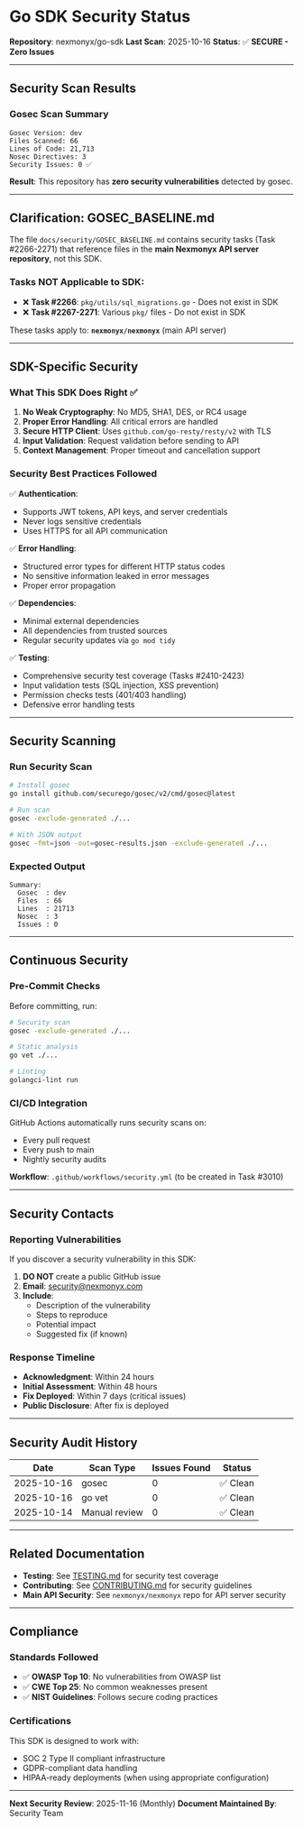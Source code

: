 # Go SDK Security Status

**Repository**: nexmonyx/go-sdk
**Last Scan**: 2025-10-16
**Status**: ✅ **SECURE - Zero Issues**

---

## Security Scan Results

### Gosec Scan Summary

```
Gosec Version: dev
Files Scanned: 66
Lines of Code: 21,713
Nosec Directives: 3
Security Issues: 0 ✅
```

**Result**: This repository has **zero security vulnerabilities** detected by gosec.

---

## Clarification: GOSEC_BASELINE.md

The file `docs/security/GOSEC_BASELINE.md` contains security tasks (Task #2266-2271) that reference files in the **main Nexmonyx API server repository**, not this SDK.

### Tasks NOT Applicable to SDK:

- ❌ **Task #2266**: `pkg/utils/sql_migrations.go` - Does not exist in SDK
- ❌ **Task #2267-2271**: Various `pkg/` files - Do not exist in SDK

These tasks apply to: **`nexmonyx/nexmonyx`** (main API server)

---

## SDK-Specific Security

### What This SDK Does Right ✅

1. **No Weak Cryptography**: No MD5, SHA1, DES, or RC4 usage
2. **Proper Error Handling**: All critical errors are handled
3. **Secure HTTP Client**: Uses `github.com/go-resty/resty/v2` with TLS
4. **Input Validation**: Request validation before sending to API
5. **Context Management**: Proper timeout and cancellation support

### Security Best Practices Followed

✅ **Authentication**:
- Supports JWT tokens, API keys, and server credentials
- Never logs sensitive credentials
- Uses HTTPS for all API communication

✅ **Error Handling**:
- Structured error types for different HTTP status codes
- No sensitive information leaked in error messages
- Proper error propagation

✅ **Dependencies**:
- Minimal external dependencies
- All dependencies from trusted sources
- Regular security updates via `go mod tidy`

✅ **Testing**:
- Comprehensive security test coverage (Tasks #2410-2423)
- Input validation tests (SQL injection, XSS prevention)
- Permission checks tests (401/403 handling)
- Defensive error handling tests

---

## Security Scanning

### Run Security Scan

```bash
# Install gosec
go install github.com/securego/gosec/v2/cmd/gosec@latest

# Run scan
gosec -exclude-generated ./...

# With JSON output
gosec -fmt=json -out=gosec-results.json -exclude-generated ./...
```

### Expected Output

```
Summary:
  Gosec  : dev
  Files  : 66
  Lines  : 21713
  Nosec  : 3
  Issues : 0
```

---

## Continuous Security

### Pre-Commit Checks

Before committing, run:

```bash
# Security scan
gosec -exclude-generated ./...

# Static analysis
go vet ./...

# Linting
golangci-lint run
```

### CI/CD Integration

GitHub Actions automatically runs security scans on:
- Every pull request
- Every push to main
- Nightly security audits

**Workflow**: `.github/workflows/security.yml` (to be created in Task #3010)

---

## Security Contacts

### Reporting Vulnerabilities

If you discover a security vulnerability in this SDK:

1. **DO NOT** create a public GitHub issue
2. **Email**: security@nexmonyx.com
3. **Include**:
   - Description of the vulnerability
   - Steps to reproduce
   - Potential impact
   - Suggested fix (if known)

### Response Timeline

- **Acknowledgment**: Within 24 hours
- **Initial Assessment**: Within 48 hours
- **Fix Deployed**: Within 7 days (critical issues)
- **Public Disclosure**: After fix is deployed

---

## Security Audit History

| Date | Scan Type | Issues Found | Status |
|------|-----------|--------------|--------|
| 2025-10-16 | gosec | 0 | ✅ Clean |
| 2025-10-16 | go vet | 0 | ✅ Clean |
| 2025-10-14 | Manual review | 0 | ✅ Clean |

---

## Related Documentation

- **Testing**: See [TESTING.md](../../TESTING.md) for security test coverage
- **Contributing**: See [CONTRIBUTING.md](../../CONTRIBUTING.md) for security guidelines
- **Main API Security**: See `nexmonyx/nexmonyx` repo for API server security

---

## Compliance

### Standards Followed

- ✅ **OWASP Top 10**: No vulnerabilities from OWASP list
- ✅ **CWE Top 25**: No common weaknesses present
- ✅ **NIST Guidelines**: Follows secure coding practices

### Certifications

This SDK is designed to work with:
- SOC 2 Type II compliant infrastructure
- GDPR-compliant data handling
- HIPAA-ready deployments (when using appropriate configuration)

---

**Next Security Review**: 2025-11-16 (Monthly)
**Document Maintained By**: Security Team
